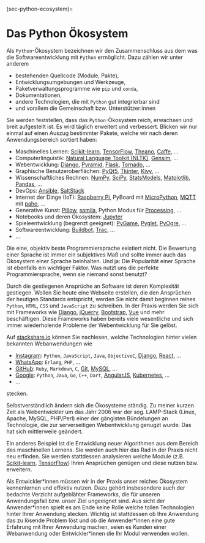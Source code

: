 (sec-python-ecosystem)=
# Das Python Ökosystem

Als ``Python``-Ökosystem bezeichnen wir den Zusammenschluss aus dem was die Softwareentwicklung mit ``Python`` ermöglicht.
Dazu zählen wir unter anderem

+ bestehenden Quellcode (Module, Pakte), 
+ Entwicklungsumgebungen und Werkzeuge, 
+ Paketverwaltungsprogramme wie ``pip`` und ``conda``, 
+ Dokumentationen,
+ andere Technologien, die mit ``Python`` gut integrierbar sind
+ und vorallem die Gemeinschaft bzw. Unterstützer:innen

Sie werden feststellen, dass das ``Python``-Ökosystem reich, erwachsen und breit aufgestellt ist.
Es wird täglich erweitert und verbessert.
Blicken wir nur einmal auf einen Auszug bestimmter Pakete, welche wir nach deren Anwendungsbereich sortiert haben:

+ Maschinelles Lernen: [Scikit-learn](https://scikit-learn.org/stable/#), [TensorFlow](https://www.tensorflow.org/), [Theano](https://theano-pymc.readthedocs.io/en/latest/), [Caffe](https://caffe.berkeleyvision.org/), ...
+ Computerlinguistik: [Natural Language Toolkit (NLTK)](https://www.nltk.org/), [Gensim](https://radimrehurek.com/gensim/), ...
+ Webentwicklung: [Django](https://www.djangoproject.com/), [Pyramid](https://www.pylonsproject.org/), [Flask](https://flask.palletsprojects.com/en/2.0.x/), [Tornado](https://www.tornadoweb.org/en/stable/), ...
+ Graphische Benutzeroberflächen: [PyQt5](https://www.riverbankcomputing.com/software/pyqt/), [Tkinter](https://docs.python.org/3/library/tkinter.html), [Kivy](https://kivy.org/#home), ...
+ Wissenschaftliches Rechnen: [NumPy](https://numpy.org/), [SciPy](https://scipy.org/), [StatsModels](https://www.statsmodels.org/stable/index.html), [Matplotlib](https://matplotlib.org/), [Pandas](https://pandas.pydata.org/), ...
+ DevOps: [Ansible](https://www.ansible.com/), [SaltStack](https://docs.saltproject.io/en/getstarted/system/python.html) 
+ Internet der Dinge (IoT): [Raspberry Pi](https://www.raspberrypi.com/products/raspberry-pi-4-model-b/), PyBoard mit [MicroPython](https://store.micropython.org/), [MQTT](https://mqtt.org/) mit [paho](https://www.eclipse.org/paho/), ...
+ Generative Kunst: [Pillow](https://pillow.readthedocs.io/en/stable/), [samila](https://github.com/sepandhaghighi/samila), Python Modus für [Processing](https://py.processing.org/), ...
+ Notebooks und deren Ökosystem: [Jupyter](https://jupyter.org/)
+ Spieleentwicklung (begrenzt geeignet): [PyGame](https://www.pygame.org/news), [Pyglet](http://pyglet.org/), [PyOgre](https://wiki.ogre3d.org/PyOgre), ...
+ Softwareentwicklung: [Buildbot](https://buildbot.net/), [Trac](https://trac.edgewall.org/), ...
+ ...

Die eine, objektiv beste Programmiersprache existiert nicht.
Die Bewertung einer Sprache ist immer ein subjektives Maß und sollte immer auch das Ökosystem einer Sprache beinhalten.
Und ja: Die Popularität einer Sprache ist ebenfalls ein wichtiger Faktor.
Was nutzt uns die perfekte Programmiersprache, wenn sie niemand sonst benutzt?

Durch die gestiegenen Ansprüche an Software ist deren Komplexität gestiegen.
Wollen Sie heute eine Webseite erstellen, die den Ansprüchen der heutigen Standards entspricht, werden Sie nicht damit beginnen reines ``Python``, ``HTML``, ``CSS`` und ``JavaScript`` zu schreiben.
In der Praxis werden Sie sich mit Frameworks wie [Django](https://www.djangoproject.com/), [jQuerry](https://jquery.com/), [Bootstrap](https://getbootstrap.com/), [Vue](https://vuejs.org/) und mehr beschäftigen.
Diese Frameworks haben bereits viele wesentliche und sich immer wiederholende Probleme der Webentwicklung für Sie gelöst.

Auf [stackshare.io](https://stackshare.io/) können Sie nachlesen, welche Technologien hinter vielen bekannten Webanwendungen wie 

+ [Instagram](https://stackshare.io/instagram/instagram): ``Python``, ``JavaScript``, ``Java``, ``ObjectiveC``, [Django](https://www.djangoproject.com/), [React](https://reactjs.org/), ...
+ [WhatsApp](https://stackshare.io/whatsapp/whatsapp): ``Erlang``, ``PHP``, ...
+ [GitHub](https://stackshare.io/github/github): ``Ruby``, ``Markdown``, ``C``, [Git](https://git-scm.com/), [MySQL](https://www.mysql.com/), ...
+ [Google](https://stackshare.io/google/google): ``Python``, ``Java``, ``Go``, ``C++``, ``Dart``, [AngularJS](https://angularjs.org/), [Kubernetes](https://kubernetes.io/), ...
+ ...

stecken.

Selbstverständlich ändern sich die Ökosysteme ständig.
Zu meiner kurzen Zeit als Webentwickler um das Jahr 2006 war der sog. LAMP-Stack (Linux, Apache, MySQL, PHP/Perl) einer der gängisten Bündelungen an Technologie, die zur serverseitigen Webentwicklung genugzt wurde.
Das hat sich mittlerweile geändert.

Ein anderes Beispiel ist die Entwicklung neuer Algorithmen aus dem Bereich des maschinellen Lernens.
Sie werden auch hier das Rad in der Praxis nicht neu erfinden.
Sie werden stattdessen analysieren welche Module (z.B. [Scikit-learn](https://scikit-learn.org/stable/#), [TensorFlow](https://www.tensorflow.org/)) Ihren Ansprüchen genügen und diese nutzen bzw. erweitern.

Als Entwickler\*innen müssen wir in der Praxis unser reiches Ökosystem kennenlernen und effektiv nutzen.
Dazu gehört insbesondere auch der bedachte Verzicht aufgeblähter Frameworks, die für unseren Anwendungsfall bzw. unser Ziel ungeeignet sind.
Aus sicht der Anwender\*innen spielt es am Ende keine Rolle welche tollen Technologien hinter Ihrer Anwendung stecken.
Wichtig ist stattdessen ob Ihre Anwendung das zu lösende Problem löst und ob die Anwender\*innen eine gute Erfahrung mit Ihrer Anwendung machen, seien es Kunden einer Webanwendung oder Entwickler\*innen die Ihr Modul verwenden wollen.